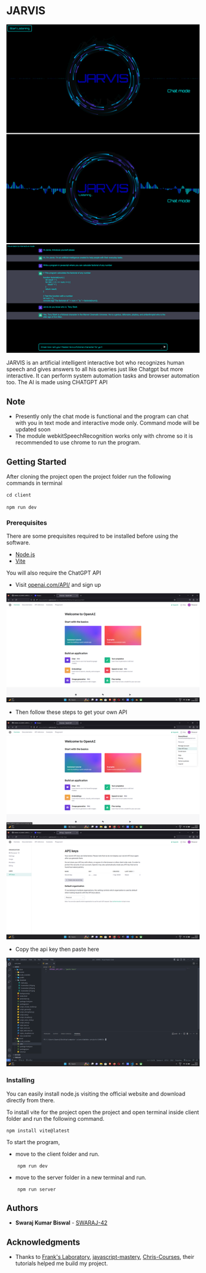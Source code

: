 # JARVIS
<img src="./client/README/main.png">
<img src="./client/README/main1.png">
<img src="./client/README/main_text.png">

JARVIS is an artificial intelligent interactive bot who recognizes human speech and gives answers to all his queries just like Chatgpt but more interactive. It can perform system automation tasks and browser automation too. The AI is made using CHATGPT API

## Note
- Presently only the chat mode is functional and the program can chat with you in text mode and interactive mode only. Command mode will be updated soon
- The module webkitSpeechRecognition works only with chrome so it is recommended to use chrome to run the program.
## Getting Started

After cloning the project open the project folder run the following commands in terminal
```
cd client

npm run dev
```

### Prerequisites

There are some prequisites required to be installed before using the software. 
- [Node.js](https://nodejs.org/en)
- [Vite](https://vitejs.dev/)

You will also require the ChatGPT API
- Visit [openai.com/API/](https://openai.com/product) and sign up
<img src="./client/README/Screenshot (19).png">

- Then follow these steps to get your own API
<img src="./client/README/Screenshot (20).png">
<img src="./client/README/Screenshot (21).png">

- Copy the api key then paste here
<img src="./client/README/Screenshot (22).png">


### Installing

You can easily install node.js visiting the official website and download directly from there.

To install vite for the project open the project and open terminal inside client folder and run the following command.

    npm install vite@latest

To start the program, 
- move to the client folder and run.

```
    npm run dev
```

- move to the server folder in a new terminal and run.

```
    npm run server
```

## Authors

  - **Swaraj Kumar Biswal** -
    [SWARAJ-42](https://github.com/SWARAJ-42/)


## Acknowledgments
  - Thanks to [Frank's Laboratory](https://www.youtube.com/@Frankslaboratory), [javascript-mastery](https://www.youtube.com/@javascriptmastery), [Chris-Courses](https://www.youtube.com/@ChrisCourses), their tutorials helped me build my project.
